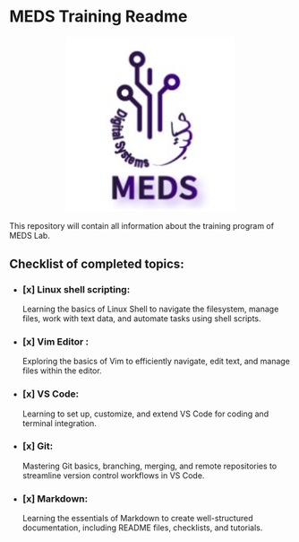 # MEDS Training Readme 
<p align="center">
  <img src="MEDS SS/meds pic.png" alt="MEDS Lab Picture" width="300"/>
</p>
This repository will contain all information about the training program of MEDS Lab.

## Checklist of completed topics:
-   ### [x] Linux shell scripting: 
     Learning the basics of Linux Shell to navigate the filesystem, manage files, work with text data, and automate tasks using shell scripts.
- ###  [x] Vim Editor :
     Exploring the basics of Vim to efficiently navigate, edit text, and manage files within the editor.
- ### [x] VS Code:
     Learning to set up, customize, and extend VS Code for coding and terminal integration.
- ### [x] Git:
     Mastering Git basics, branching, merging, and remote repositories to streamline version control workflows in VS Code.
- ### [x] Markdown:
     Learning the essentials of Markdown to create well-structured documentation, including README files, checklists, and tutorials.


